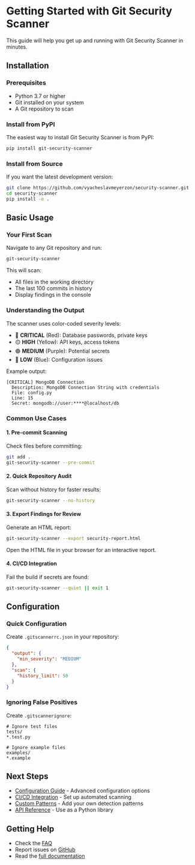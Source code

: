 # Getting Started with Git Security Scanner

This guide will help you get up and running with Git Security Scanner in minutes.

## Installation

### Prerequisites

- Python 3.7 or higher
- Git installed on your system
- A Git repository to scan

### Install from PyPI

The easiest way to install Git Security Scanner is from PyPI:

```bash
pip install git-security-scanner
```

### Install from Source

If you want the latest development version:

```bash
git clone https://github.com/vyacheslavmeyerzon/security-scanner.git
cd security-scanner
pip install -e .
```

## Basic Usage

### Your First Scan

Navigate to any Git repository and run:

```bash
git-security-scanner
```

This will scan:
- All files in the working directory
- The last 100 commits in history
- Display findings in the console

### Understanding the Output

The scanner uses color-coded severity levels:

- 🔴 **CRITICAL** (Red): Database passwords, private keys
- 🟡 **HIGH** (Yellow): API keys, access tokens  
- 🟣 **MEDIUM** (Purple): Potential secrets
- 🔵 **LOW** (Blue): Configuration issues

Example output:

```
[CRITICAL] MongoDB Connection
  Description: MongoDB Connection String with credentials
  File: config.py
  Line: 15
  Secret: mongodb://user:****@localhost/db
```

### Common Use Cases

#### 1. Pre-commit Scanning

Check files before committing:

```bash
git add .
git-security-scanner --pre-commit
```

#### 2. Quick Repository Audit

Scan without history for faster results:

```bash
git-security-scanner --no-history
```

#### 3. Export Findings for Review

Generate an HTML report:

```bash
git-security-scanner --export security-report.html
```

Open the HTML file in your browser for an interactive report.

#### 4. CI/CD Integration

Fail the build if secrets are found:

```bash
git-security-scanner --quiet || exit 1
```

## Configuration

### Quick Configuration

Create `.gitscannerrc.json` in your repository:

```json
{
  "output": {
    "min_severity": "MEDIUM"
  },
  "scan": {
    "history_limit": 50
  }
}
```

### Ignoring False Positives

Create `.gitscannerignore`:

```
# Ignore test files
tests/
*.test.py

# Ignore example files  
examples/
*.example
```

## Next Steps

- [Configuration Guide](configuration.md) - Advanced configuration options
- [CI/CD Integration](ci-cd-integration.md) - Set up automated scanning
- [Custom Patterns](custom-patterns.md) - Add your own detection patterns
- [API Reference](api-reference.md) - Use as a Python library

## Getting Help

- Check the [FAQ](faq.md)
- Report issues on [GitHub](https://github.com/vyacheslavmeyerzon/security-scanner/issues)
- Read the [full documentation](https://github.com/vyacheslavmeyerzon/security-scanner/wiki)